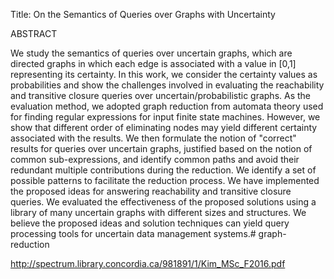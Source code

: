 Title:  On the Semantics of Queries over Graphs with Uncertainty

ABSTRACT

We study the semantics of queries over uncertain graphs, which are directed graphs in which each edge is associated with a value in [0,1] representing its certainty. In this work, we consider the certainty values as probabilities and show the challenges involved in evaluating the reachability and transitive closure queries over uncertain/probabilistic graphs. As the evaluation method, we adopted graph reduction from automata theory used for finding regular expressions for input finite state machines. However, we show that different order of eliminating nodes may yield different certainty associated with the results. We then formulate the notion of "correct" results for queries over uncertain graphs, justified based on the notion of common sub-expressions, and identify common paths and avoid their redundant multiple contributions during the reduction. We identify a set of possible patterns to facilitate the reduction process. We have implemented the proposed ideas for answering reachability and transitive closure queries. We evaluated the effectiveness of the proposed solutions using a library of many uncertain graphs with different sizes and structures. We believe the proposed ideas and solution techniques can yield query processing tools for uncertain data management systems.# graph-reduction

http://spectrum.library.concordia.ca/981891/1/Kim_MSc_F2016.pdf

